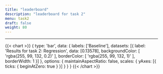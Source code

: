 ```yaml
---
title: "leaderboard"
description: "leaderboard for task 2"
menu: task2
draft: false
weight: 80
---
```


---

{{< chart >}}
{
    type: 'bar',
    data: {
        labels: ['Baseline'],
        datasets: [{
            label: 'Results for task 2: Regression',
            data: [0.13578],
            backgroundColor: [
                'rgba(255, 99, 132, 0.2)'
            ],
            borderColor: [
                'rgba(255, 99, 132, 1)'
            ],
            borderWidth: 1
        }]
    },
    options: {
        maintainAspectRatio: false,
        scales: {
            yAxes: [{
                ticks: {
                    beginAtZero: true
                }
            }]
        }
    }
}
{{< /chart >}}
